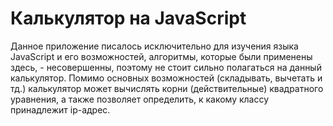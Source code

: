 # Калькулятор на JavaScript 
Данное приложение писалось исключительно для изучения языка JavaScript и его возможностей, алгоритмы, которые были применены здесь, - несовершенны, поэтому не стоит сильно полагаться на данный калькулятор.
Помимо основных возможностей (складывать, вычетать и тд.) калькулятор может вычислять корни (действительные) квадратного уравнения, а также позволяет определить, к какому классу принадлежит ip-адрес.
